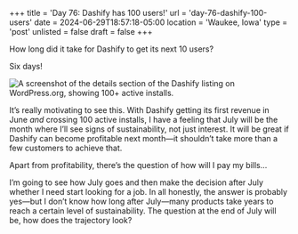 +++
title = 'Day 76: Dashify has 100 users!'
url = 'day-76-dashify-100-users'
date = 2024-06-29T18:57:18-05:00
location = 'Waukee, Iowa'
type = 'post'
unlisted = false
draft = false
+++

How long did it take for Dashify to get its next 10 users?

Six days!

![A screenshot of the details section of the Dashify listing on WordPress.org, showing 100+ active installs.](/day-76-dashify-100-users/100.png)

It’s really motivating to see this. With Dashify getting its first revenue in June *and* crossing 100 active installs, I have a feeling that July will be the month where I’ll see signs of sustainability, not just interest. It will be great if Dashify can become profitable next month—it shouldn’t take more than a few customers to achieve that.

Apart from profitability, there’s the question of how will I pay my bills…

I’m going to see how July goes and then make the decision after July whether I need start looking for a job. In all honestly, the answer is probably yes—but I don’t know how long after July—many products take years to reach a certain level of sustainability. The question at the end of July will be, how does the trajectory look?

